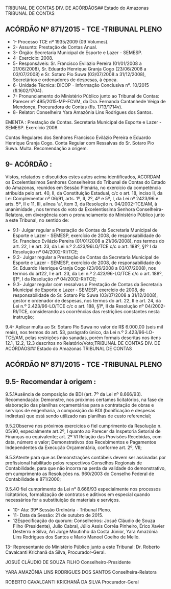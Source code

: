 TRIBUNAL DE CONTAS DIV. DE ACÓRDÃOS## Estado do Amazonas TRIBUNAL DE CONTAS

## ACÓRDÃO Nº 871/2015 - TCE -TRIBUNAL PLENO

- 1- Processo TCE nº 1935/2009 (09 Volumes).
- 2- Assunto: Prestação de Contas Anual.
- 3- Órgão: Secretaria Municipal de Esporte e Lazer - SEMESP.
- 4- Exercício: 2008.
- 5- Responsáveis: Sr. Francisco Evilázio Pereira (01/01/2008 a 21/06/2008), Sr. Eduardo Henrique Granja Cogo (23/06/2008 a 03/07/2008) e Sr. Sotaro Pio Suwa (03/07/2008 a 31/12/2008), Secretários e ordenadores de despesas, à época.
- 6- Unidade Técnica: DICOP - Informação Conclusiva nº. 10/2015 (fl.1602/1704).
- 7-  Pronunciamento  do Ministério Público  junto  ao Tribunal  de Contas: Parecer  nº 495/2015-MP-FCVM, da Dra. Fernanda Cantanhede Veiga de Mendonça, Procuradora de Contas (fls. 1713/1714v).
- 8- Relator: Conselheira Yara Amazônia Lins Rodrigues dos Santos.

EMENTA : Prestação de Contas. Secretaria Municipal de Esporte e Lazer - SEMESP. Exercício 2008.

Contas Regulares dos Senhores Francisco Evilázio Pereira  e  Eduardo  Henrique  Granja  Cogo.  Conta Regular  com  Ressalvas  do  Sr.  Sotaro  Pio  Suwa. Multa. Recomendação a origem.

## 9- ACÓRDÃO :

Vistos, relatados e discutidos estes autos acima identificados, ACORDAM os Excelentíssimos Senhores Conselheiros do Tribunal de Contas do Estado do Amazonas, reunidos em Sessão Plenária, no exercício da competência atribuída pelo art. 40,  II, da Constituição Estadual, c/c o art. 18, inciso II, da Lei Complementar nº 06/91, arts. 1º, II, 2º, 4º e 5º,  I,  da  Lei  nº  2423/96 e arts. 5º,  II e  11,  III,  alínea  'a',  item  3,  da  Resolução n. 04/2002-TCE/AM, à  unanimidade , nos  termos  do  voto  da  Excelentíssima  Senhora Conselheira-Relatora, em divergência com o pronunciamento do Ministério Público junto a este Tribunal, no sentido de:

- 9.1- Julgar regular a Prestação de Contas da Secretaria Municipal de Esporte e Lazer - SEMESP, exercício de 2008, de responsabilidade do Sr. Francisco Evilázio Pereira (01/01/2008 a 21/06/2008), nos termos do art. 22, I e art. 23, da Lei n.º 2.423/96LO/TCE c/c o art. 188º, §1º I da Resolução nº 04/2002-RI/TCE;
- 9.2- Julgar regular a Prestação de Contas da Secretaria Municipal de Esporte e Lazer - SEMESP, exercício de 2008, de responsabilidade do  Sr. Eduardo Henrique Granja  Cogo (23/06/2008  a  03/07/2008),  nos  termos  do  art22,  I  e  art.  23,  da  Lei  n.º 2.423/96-LO/TCE c/c o art. 188º, §1º, I da Resolução nº 04/2002-RI/TCE;
- 9.3-  Julgar  regular  com  ressalvas a  Prestação  de  Contas  da  Secretaria Municipal de Esporte e Lazer - SEMESP, exercício de 2008, de responsabilidade do Sr. Sotaro  Pio  Suwa (03/07/2008  a  31/12/2008),  gestor  e  ordenador  de  despesas,  nos termos  do  art.  22,  II  e  art.  24,  da  Lei  n.º  2.423/96-LO/TCE  c/c  o  art.  188,  §1º,  II  da Resolução  nº  04/2002-RI/TCE,  considerando  as  ocorrências  das  restrições  constantes nesta instrução;

9.4- Aplicar multa ao Sr. Sotaro Pio Suwa no valor de R$ 6.000,00 (seis mil reais),  nos  termos  do  art.  53,  parágrafo  único,  da  Lei  n.º  2.423/96-LO-TCE/AM,  pelas restrições não sanadas, porém formais descritas nos itens 12.1, 12.2, 12.3 descritos no Relatório/Voto;TRIBUNAL DE CONTAS DIV. DE ACÓRDÃOS## Estado do Amazonas TRIBUNAL DE CONTAS

## ACÓRDÃO Nº 871/2015 - TCE -TRIBUNAL PLENO

## 9.5- Recomendar à origem :

9.5.1Ausência  de  composição  de  BDI  (art.  7º  da  Lei  nº  8.666/93). Recomendação:  Demonstre,  nos  próximos certames  licitatórios,  na  fase  de  elaboração das  planilhas  orçamentárias  para  a  contratação  de  obras  e  serviços  de  engenharia,  a composição  do  BDI  (bonificação  e  despesas  indiretas)  que  está  sendo  utilizado  nas planilhas de custo referencial;

9.5.2Observe nos próximos exercícios o fiel cumprimento da Resolução n. 05/90, especialmente art.2º, I quanto ao Parecer da Inspetoria Setorial de Finanças ou equivalente; art. 2º VI Relação das Provisões Recebidas, com data, número e valor; Demonstrativos dos Recebimentos e Pagamentos Independentes da Execução Orçamentária, conforme art. 2º, VII;

9.5.3Atente para que as Demonstrações contábeis devem  ser assinadas por profissional habilitado pelos respectivos Conselhos Regionais de Contabilidade,  para  que  não  incorra  na  perda  da  validade  do demonstrativo,  em cumprimento  as  Resoluções  ns.  960/2003  do  Conselho  Federal  de  Contabilidade  e 871/2000;

9.5.4O  fiel cumprimento  da  Lei  n°  8.666/93  especialmente  nos processos licitatórios, formalização de contratos e aditivos em  especial quando necessários for a substituição de materiais e serviços.

- 10- Ata: 39ª Sessão Ordinária - Tribunal Pleno.
- 11- Data da Sessão: 21 de outubro de 2015.
- 12Especificação do quorum: Conselheiros: Josué Cláudio de Souza Filho (Presidente), Julio Cabral, Júlio  Assis Corrêa Pinheiro, Érico Xavier Desterro e Silva, Ari Jorge  Moutinho  da  Costa  Júnior,  Yara  Amazônia  Lins  Rodrigues  dos  Santos  e  Mario Manoel Coelho de Mello.

13- Representante do Ministério Público junto a este Tribunal: Dr. Roberto Cavalcanti Krichanã da Silva, Procurador-Geral.

JOSUÉ CLÁUDIO DE SOUZA FILHO Conselheiro-Presidente

YARA AMAZÔNIA LINS RODRIGUES DOS SANTOS Conselheira-Relatora

ROBERTO CAVALCANTI KRICHANÃ DA SILVA Procurador-Geral